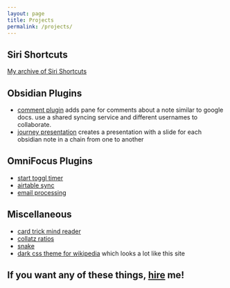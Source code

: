 ```yaml
---
layout: page
title: Projects
permalink: /projects/
---
```

## Siri Shortcuts
[My archive of Siri Shortcuts](/shortcuts/)

## Obsidian Plugins
- [comment plugin](https://github.com/lizard-heart/comment-plugin-obsidian)
adds pane for comments about a note similar to google docs. use a shared syncing service and different usernames to collaborate.
- [journey presentation](https://github.com/lizard-heart/obsidian-journey-presentation)
creates a presentation with a slide for each obsidian note in a chain from one to another

## OmniFocus Plugins
- [start toggl timer](https://github.com/lizard-heart/omni-focus-start-toggl-timer)
- [airtable sync](https://github.com/lizard-heart/omnifocus-airtable)
- [email processing](https://github.com/lizard-heart/omnifocus-email-processing)

## Miscellaneous
- [card trick mind reader](/card-trick/)
- [collatz ratios](https://github.com/lizard-heart/collatz-ratios)
- [snake](https://snake.lizardheart.repl.co)
- [dark css theme for wikipedia](https://github.com/lizard-heart/wikiDarkMode) which looks a lot like this site

## If you want any of these things, [hire](/hire) me!
